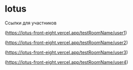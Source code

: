 # lotus

Cсылки для участников

(https://lotus-front-eight.vercel.app/testRoomName/user1)

(https://lotus-front-eight.vercel.app/testRoomName/user2)

(https://lotus-front-eight.vercel.app/testRoomName/user3)

(https://lotus-front-eight.vercel.app/testRoomName/user4)
